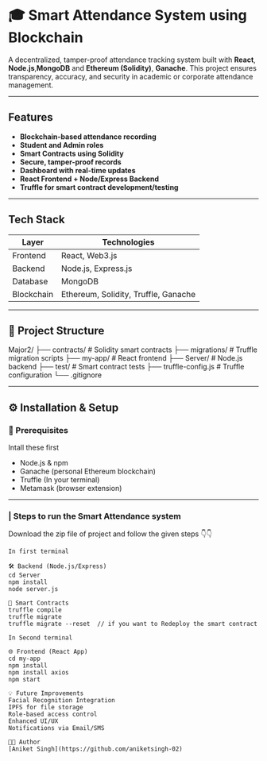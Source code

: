 # 🎓 Smart Attendance System using Blockchain

A decentralized, tamper-proof attendance tracking system built with **React**, **Node.js**,**MongoDB** and **Ethereum (Solidity)**, **Ganache**. This project ensures transparency, accuracy, and security in academic or corporate attendance management.

---

##  Features

-  **Blockchain-based attendance recording**
-  **Student and Admin roles**
-  **Smart Contracts using Solidity**
-  **Secure, tamper-proof records**
-  **Dashboard with real-time updates**
-  **React Frontend + Node/Express Backend**
-  **Truffle for smart contract development/testing**

---

##  Tech Stack

| Layer         | Technologies |
|---------------|--------------|
|  Frontend   | React, Web3.js |
|  Backend    | Node.js, Express.js |
|  Database   | MongoDB |
|  Blockchain | Ethereum, Solidity, Truffle, Ganache |

---

## 📁 Project Structure

Major2/
├── contracts/ # Solidity smart contracts
├── migrations/ # Truffle migration scripts
├── my-app/ # React frontend
├── Server/ # Node.js backend
├── test/ # Smart contract tests
├── truffle-config.js # Truffle configuration
└── .gitignore


---

## ⚙️ Installation & Setup

### 🔧 Prerequisites
Intall these first
- Node.js & npm
- Ganache (personal Ethereum blockchain)
- Truffle (In your terminal)
- Metamask (browser extension)

---

### | Steps to run the Smart Attendance system
Download the zip file of project and follow the given steps
👇👇
```Run these commands into your terminal
In first terminal

🛠️ Backend (Node.js/Express)
cd Server
npm install
node server.js

🔗 Smart Contracts
truffle compile
truffle migrate
truffle migrate --reset  // if you want to Redeploy the smart contract

In Second terminal

🌐 Frontend (React App)
cd my-app
npm install
npm install axios
npm start

💡 Future Improvements
Facial Recognition Integration
IPFS for file storage
Role-based access control
Enhanced UI/UX
Notifications via Email/SMS

🧑‍💻 Author  
[Aniket Singh](https://github.com/aniketsingh-02)



